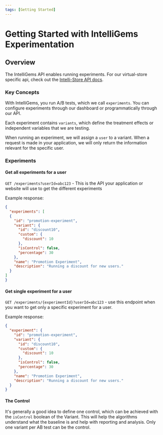 ```yaml
---
tags: [Getting Started]
---
```


# Getting Started with IntelliGems Experimentation

## Overview

The IntelliGems API enables running experiments. For our virtual-store specific api, check out the [Intelli-Store API docs](./Intelli-Store.md).

### Key Concepts
With IntelliGems, you run A/B tests, which we call `experiments`. You can configure experiments through our dashboard or programmatically through our API. 

Each experiment contains `variants`, which define the treatment effects or independent variables that we are testing.

When running an experiment, we will assign a `user` to a variant. When a request is made in your application, we will only return the information relevant for the specific user.  

### Experiments
#### Get all experiments for a user
`GET /experiments?userId=abc123` - This is the API your application or website will use to get the different experiments 

Example response:
```json
{
  "experiments": [
  {
    "id": "promotion-experiment",
    "variant": {
      "id": "discount10",
      "custom": {
        "discount": 10
      },
      "isControl": false,
      "percentage": 30
    },
    "name": "Promotion Experiment",
    "description": "Running a discount for new users."
  }
]
}
```

#### Get single experiment for a user
`GET /experiments/{experimentId}?userId=abc123` - use this endpoint when you want to get only a specific experiment for a user. 

Example response:
```json
{
  "experiment": {
    "id": "promotion-experiment",
    "variant": {
      "id": "discount10",
      "custom": {
        "discount": 10
      },
      "isControl": false,
      "percentage": 30
    },
    "name": "Promotion Experiment",
    "description": "Running a discount for new users."
  }
}
```


#### The Control

It's generally a good idea to define one control, which can be achieved with the `isControl` boolean of the Variant. This will help the algorithms understand what the baseline is and help with reporting and analysis. Only one variant per AB test can be the control.

